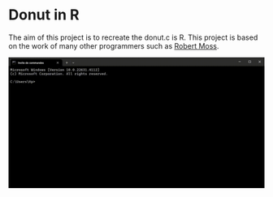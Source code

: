 # Donut in R

The aim of this project is to recreate the donut.c is R. This project is based on the work of many other programmers such as [Robert Moss](https://github.com/mossr/Donut.jl).

![donut](assets/donut.gif)
